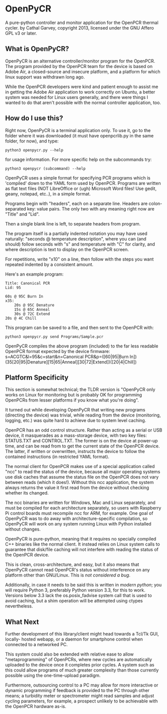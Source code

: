 # OpenPyCR
A pure-python controller and monitor application for the OpenPCR thermal cycler.
by Cathal Garvey, copyright 2013, licensed under the GNU Affero GPL v3 or later.

## What is OpenPyCR?
OpenPyCR is an alternative controller/monitor program for the OpenPCR. The program
provided by the OpenPCR team for the device is based on Adobe Air, a closed-source
and insecure platform, and a platform for which linux support was withdrawn long ago.

While the OpenPCR developers were kind and patient enough to assist me in getting
the Adobe Air application to work correctly on Ubuntu, a better system was needed
for Linux users generally, and there were things I wanted to do that aren't possible
with the normal controller application, too.

## How do I use this?
Right now, OpenPyCR is a terminal application only. To use it, go to the folder
where it was downloaded (it must have openpcrlib.py in the same folder, for now),
and type: 

    python3 openpycr.py --help

for usage information. For more specific help on the subcommands try:

    python3 openpycr (subcommand) --help

OpenPyCR uses a simple format for specifying PCR programs which is 'compiled'
down to the YAML form used by OpenPCR. Programs are written as flat text files
(NOT LibreOffice or (ugh) Microsoft Word files! Use gedit, geany, notepad, etc..),
in a simple format.

Programs begin with "headers", each on a separate line. Headers are colon-separated
key: value pairs. The only two with any meaning right now are "Title" and "Lid".

Then a single blank line is left, to separate headers from program.

The program itself is a partially indented notation you may have used naturally:
"seconds @ temperature description", where you can (and should) follow seconds
with "s" and temperature with "C" for clarity, and where description is text
to display on the OpenPCR screen.

For repetitions, write "x10" on a line, then follow with the steps you want
repeated indented by a consistent amount.

Here's an example program:
```
Title: Canonical PCR
Lid: 95

60s @ 95C Burn In
x35:
    20s @ 95C Denature
    15s @ 65C Anneal
    30s @ 72C Extend
20s @ 4C Chill
``` 

This program can be saved to a file, and then sent to the OpenPCR with:

    python3 openpycr.py send Programs/Sample.pcr

OpenPyCR compiles the above program (included) to the far less readable OpenPCR
format expected by the device firmware:
s=ACGTC&l=95&c=start&n=Canonical PCR&p=([60|95|Burn In])(35[20|95|Denature][15|65|Anneal][30|72|Extend])([20|4|Chill])

## Platform Specificity
This section is somewhat technical; the TLDR version is "OpenPyCR only works
on Linux for monitoring but is probably OK for programming OpenPCRs from lesser
platforms if you know what you're doing".

It turned out while developing OpenPyCR that writing new programs (directing the
device) was trivial, while reading from the device (monitoring, logging, etc.)
was quite hard to achieve due to system level caching.

OpenPCR has an odd control structure. Rather than acting as a serial or USB device,
it masquerades as a mass-storage device, with two key files: STATUS.TXT and CONTROL.TXT.
The former is on the device at power-up time, and can be read from to get the current
state of the OpenPCR device. The latter, if written or overwritten, instructs the
device to follow the contained instructions (in restricted YAML format).

The normal client for OpenPCR makes use of a special application called "ncc" to
read the status of the device, because all major operating systems use disk caches
that assume the status file on the OpenPCR does not vary between reads (which it
does!). Without this ncc application, the system always returns the value it first
read from the device without checking whether its changed.

The ncc binaries are written for Windows, Mac and Linux separately, and must be
compiled for each architecture separately, so users with Raspberry Pi control
boards must recompile ncc for ARM, for example. One goal of OpenPyCR was to do
away with architecture-specific compilation, so OpenPyCR will work on any system
running Linux with Python installed without changes.

OpenPyCR is pure-python, meaning that it requires no specially compiled C++
binaries like the normal client. It instead relies on Linux system calls to
guarantee that disk/file caching will not interfere with reading the status
of the OpenPCR device.

This is clean, cross-architecture, and easy, but it also means that OpenPyCR
cannot read OpenPCR's status without interference on any platform other than
GNU/Linux. This is *not considered a bug*.

Additionally, in case it needs to be said this is written in *modern python*;
you will require Python 3, preferably Python version 3.3, for this to work.
Versions below 3.3 lack the os.posix_fadvise system call that is used to avoid
caching, but a shim operation will be attempted using ctypes nevertheless.

## What Next
Further development of this library/client might head towards a Tcl/Tk GUI, locally-
hosted webapp, or a daemon for smartphone control when connected to a networked PC.

This system could also be extended with relative ease to allow "metaprogramming" of
OpenPCRs, where new cycles are automatically uploaded to the device once it completes
prior cycles. A system such as this could allow programs of much greater complexity
than those currently possible using the one-time-upload paradigm.

Furthermore, outsourcing control to a PC may allow for more interactive or dynamic
programming if feedback is provided to the PC through other means; a turbidity
meter or spectrometer might read samples and adjust cycling parameters, for example,
a prospect unlikely to be achievable with the OpenPCR hardware as-is.
